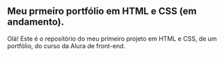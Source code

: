 ## Meu prmeiro portfólio em HTML e CSS (em andamento).

Olá! Este é o repositório do meu primeiro projeto em HTML e CSS, de um portfólio, do curso da Alura de front-end.
